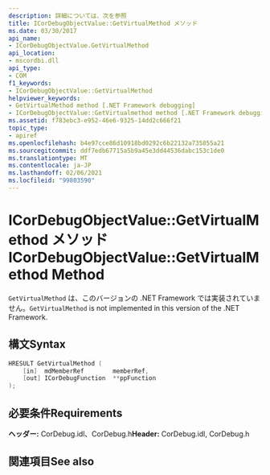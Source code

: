 ```yaml
---
description: 詳細については、次を参照
title: ICorDebugObjectValue::GetVirtualMethod メソッド
ms.date: 03/30/2017
api_name:
- ICorDebugObjectValue.GetVirtualMethod
api_location:
- mscordbi.dll
api_type:
- COM
f1_keywords:
- ICorDebugObjectValue::GetVirtualMethod
helpviewer_keywords:
- GetVirtualMethod method [.NET Framework debugging]
- ICorDebugObjectValue::GetVirtualmethod method [.NET Framework debugging]
ms.assetid: f783ebc3-e952-46e6-9325-14dd2c666f21
topic_type:
- apiref
ms.openlocfilehash: b4e97cce86d10918bd0292c6b22132a735855a21
ms.sourcegitcommit: ddf7edb67715a5b9a45e3dd44536dabc153c1de0
ms.translationtype: MT
ms.contentlocale: ja-JP
ms.lasthandoff: 02/06/2021
ms.locfileid: "99803590"
---
```

# <a name="icordebugobjectvaluegetvirtualmethod-method"></a><span data-ttu-id="489a0-103">ICorDebugObjectValue::GetVirtualMethod メソッド</span><span class="sxs-lookup"><span data-stu-id="489a0-103">ICorDebugObjectValue::GetVirtualMethod Method</span></span>

<span data-ttu-id="489a0-104">`GetVirtualMethod` は、このバージョンの .NET Framework では実装されていません。</span><span class="sxs-lookup"><span data-stu-id="489a0-104">`GetVirtualMethod` is not implemented in this version of the .NET Framework.</span></span>  
  
## <a name="syntax"></a><span data-ttu-id="489a0-105">構文</span><span class="sxs-lookup"><span data-stu-id="489a0-105">Syntax</span></span>  
  
```cpp  
HRESULT GetVirtualMethod (  
    [in]  mdMemberRef        memberRef,  
    [out] ICorDebugFunction  **ppFunction  
);  
```  
  
## <a name="requirements"></a><span data-ttu-id="489a0-106">必要条件</span><span class="sxs-lookup"><span data-stu-id="489a0-106">Requirements</span></span>  

 <span data-ttu-id="489a0-107">**ヘッダー:** CorDebug.idl、CorDebug.h</span><span class="sxs-lookup"><span data-stu-id="489a0-107">**Header:** CorDebug.idl, CorDebug.h</span></span>  
  
## <a name="see-also"></a><span data-ttu-id="489a0-108">関連項目</span><span class="sxs-lookup"><span data-stu-id="489a0-108">See also</span></span>
